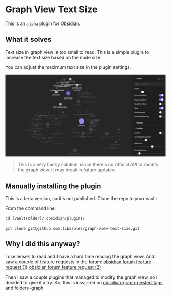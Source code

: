 # Graph View Text Size

This is an `alpha` plugin for [Obsidian](https://obsidian.md).

## What it solves

Text size in graph view is too small to read. This is a simple plugin to increase the text size based on the node size.

You can adjust the maximum text size in the plugin settings.

![demo.png](./demo.png)

> This is a very hacky solution, since there's no official API to modify the graph view. It may break in future updates.

## Manually installing the plugin

This is a beta version, so it's not published. Clone the repo to your vault:

From the command line:

`cd [VaultFolder]/.obsidian/plugins/`

`git clone git@github.com:libasoles/graph-view-text-size.git`

## Why I did this anyway?

I use lenses to read and I have a hard time reading the graph view. And I saw a couple of feature requests in the forum:
[obsidian forum feature request (1)](https://forum.obsidian.md/t/request-adjust-graph-font-size-css-solution/6461)
[obsidian forum feature request (2)](https://forum.obsidian.md/t/obsidian-graph-view-as-community-plugin/18042/3)

Then I saw a couple plugins that managed to modify the graph view, so I decided to give it a try. So, this is insspired on [obsidian-graph-nested-tags](https://github.com/drPilman/obsidian-graph-nested-tags) and [folders-graph](https://github.com/Ratibus11/folders2graph)
